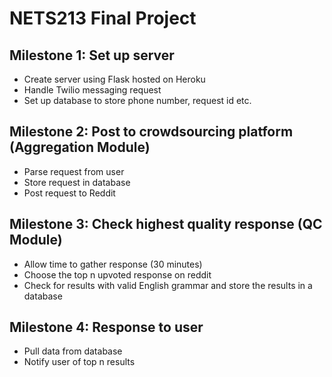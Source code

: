 # NETS213 Final Project
## Milestone 1: Set up server 
* Create server using Flask hosted on Heroku 
* Handle Twilio messaging request 
* Set up database to store phone number, request id etc.

## Milestone 2: Post to crowdsourcing platform (Aggregation Module)
* Parse request from user
* Store request in database
* Post request to Reddit

## Milestone 3: Check highest quality response (QC Module)
* Allow time to gather response (30 minutes)
* Choose the top n upvoted response on reddit
* Check for results with valid English grammar and store the results in a database

## Milestone 4: Response to user
* Pull data from database
* Notify user of top n results
